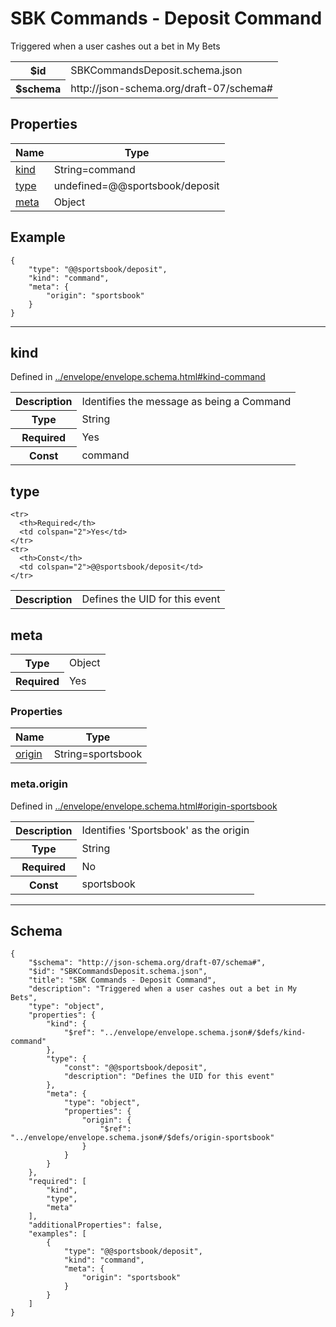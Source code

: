 

# SBK Commands - Deposit Command

<p>Triggered when a user cashes out a bet in My Bets</p>

<table>
<tbody>
<tr><th>$id</th><td>SBKCommandsDeposit.schema.json</td></tr>
<tr><th>$schema</th><td>http://json-schema.org/draft-07/schema#</td></tr>
</tbody>
</table>

## Properties

<table class="jssd-properties-table"><thead><tr><th colspan="2">Name</th><th>Type</th></tr></thead><tbody><tr><td colspan="2"><a href="#kind">kind</a></td><td>String=command</td></tr><tr><td colspan="2"><a href="#type">type</a></td><td>undefined=@@sportsbook/deposit</td></tr><tr><td colspan="2"><a href="#meta">meta</a></td><td>Object</td></tr></tbody></table>


## Example



```
{
    "type": "@@sportsbook/deposit",
    "kind": "command",
    "meta": {
        "origin": "sportsbook"
    }
}
```



<hr />


## kind

  <p>Defined in <a href="../envelope/envelope.schema.html#kind-command">../envelope/envelope.schema.html#kind-command</a></p>

<table class="jssd-property-table">
  <tbody>
    <tr>
      <th>Description</th>
      <td colspan="2">Identifies the message as being a Command</td>
    </tr>
    <tr><th>Type</th><td colspan="2">String</td></tr>
    <tr>
      <th>Required</th>
      <td colspan="2">Yes</td>
    </tr>
    <tr>
      <th>Const</th>
      <td colspan="2">command</td>
    </tr>
  </tbody>
</table>




## type


<table class="jssd-property-table">
  <tbody>
    <tr>
      <th>Description</th>
      <td colspan="2">Defines the UID for this event</td>
    </tr>
    
    <tr>
      <th>Required</th>
      <td colspan="2">Yes</td>
    </tr>
    <tr>
      <th>Const</th>
      <td colspan="2">@@sportsbook/deposit</td>
    </tr>
  </tbody>
</table>




## meta


<table class="jssd-property-table">
  <tbody>
    <tr><th>Type</th><td colspan="2">Object</td></tr>
    <tr>
      <th>Required</th>
      <td colspan="2">Yes</td>
    </tr>
    
  </tbody>
</table>

### Properties
  <table class="jssd-properties-table"><thead><tr><th colspan="2">Name</th><th>Type</th></tr></thead><tbody><tr><td colspan="2"><a href="#metaorigin">origin</a></td><td>String=sportsbook</td></tr></tbody></table>


### meta.origin

  <p>Defined in <a href="../envelope/envelope.schema.html#origin-sportsbook">../envelope/envelope.schema.html#origin-sportsbook</a></p>

<table class="jssd-property-table">
  <tbody>
    <tr>
      <th>Description</th>
      <td colspan="2">Identifies &#x27;Sportsbook&#x27; as the origin</td>
    </tr>
    <tr><th>Type</th><td colspan="2">String</td></tr>
    <tr>
      <th>Required</th>
      <td colspan="2">No</td>
    </tr>
    <tr>
      <th>Const</th>
      <td colspan="2">sportsbook</td>
    </tr>
  </tbody>
</table>










<hr />

## Schema
```
{
    "$schema": "http://json-schema.org/draft-07/schema#",
    "$id": "SBKCommandsDeposit.schema.json",
    "title": "SBK Commands - Deposit Command",
    "description": "Triggered when a user cashes out a bet in My Bets",
    "type": "object",
    "properties": {
        "kind": {
            "$ref": "../envelope/envelope.schema.json#/$defs/kind-command"
        },
        "type": {
            "const": "@@sportsbook/deposit",
            "description": "Defines the UID for this event"
        },
        "meta": {
            "type": "object",
            "properties": {
                "origin": {
                    "$ref": "../envelope/envelope.schema.json#/$defs/origin-sportsbook"
                }
            }
        }
    },
    "required": [
        "kind",
        "type",
        "meta"
    ],
    "additionalProperties": false,
    "examples": [
        {
            "type": "@@sportsbook/deposit",
            "kind": "command",
            "meta": {
                "origin": "sportsbook"
            }
        }
    ]
}
```


